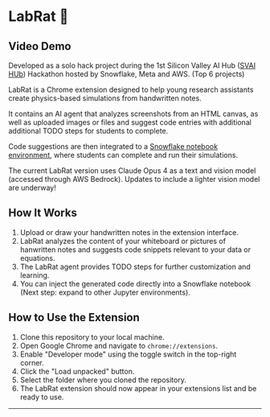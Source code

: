 # LabRat 🐁

## Video Demo

[//]: # (https://youtu.be/wSsUpNZlRFY)

Developed as a solo hack project during the 1st Silicon Valley AI Hub ([SVAI HUb](https://siliconvalleyaihub.com/)) Hackathon hosted by Snowflake, Meta and AWS. (Top 6 projects)

LabRat is a Chrome extension designed to help young research assistants create physics-based simulations from handwritten notes. 

It contains an AI agent that analyzes screenshots from an HTML canvas, as well as uploaded images or files and suggest code entries with additional additional TODO steps for students to complete. 

Code suggestions are then integrated to a [Snowflake notebook environment](https://www.snowflake.com/en/product/features/notebooks/), where students can complete and run their simulations.

The current LabRat version uses Claude Opus 4 as a text and vision model (accessed through AWS Bedrock). Updates to include a lighter vision model are underway!

## How It Works
1. Upload or draw your handwritten notes in the extension interface.
2. LabRat analyzes the content of your whiteboard or pictures of hanwritten notes and suggests code snippets relevant to your data or equations.
3. The LabRat agent provides TODO steps for further customization and learning.
4. You can inject the generated code directly into a Snowflake notebook (Next step: expand to other Jupyter environments).

## How to Use the Extension
1. Clone this repository to your local machine.
2. Open Google Chrome and navigate to `chrome://extensions`.
3. Enable "Developer mode" using the toggle switch in the top-right corner.
4. Click the "Load unpacked" button.
5. Select the folder where you cloned the repository.
6. The LabRat extension should now appear in your extensions list and be ready to use.

---
